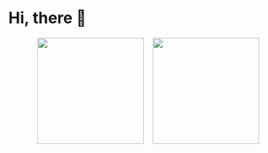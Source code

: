 # Hi, there 👋

<div style="display: flex; justify-content: center; align-items: center;">
  <img style="height: 192px; max-width: 320px; margin-right: 16px" src="https://github-readme-stats-eight-theta.vercel.app/api?username=rft0&show_icons=true&theme=react&include_all_commits=true&count_private=true"/>
  <img style="height: 192px" src="https://github-readme-stats-eight-theta.vercel.app/api/top-langs/?username=rft0&layout=compact&langs_count=12&theme=react&count_private=true"/> 
</div>
